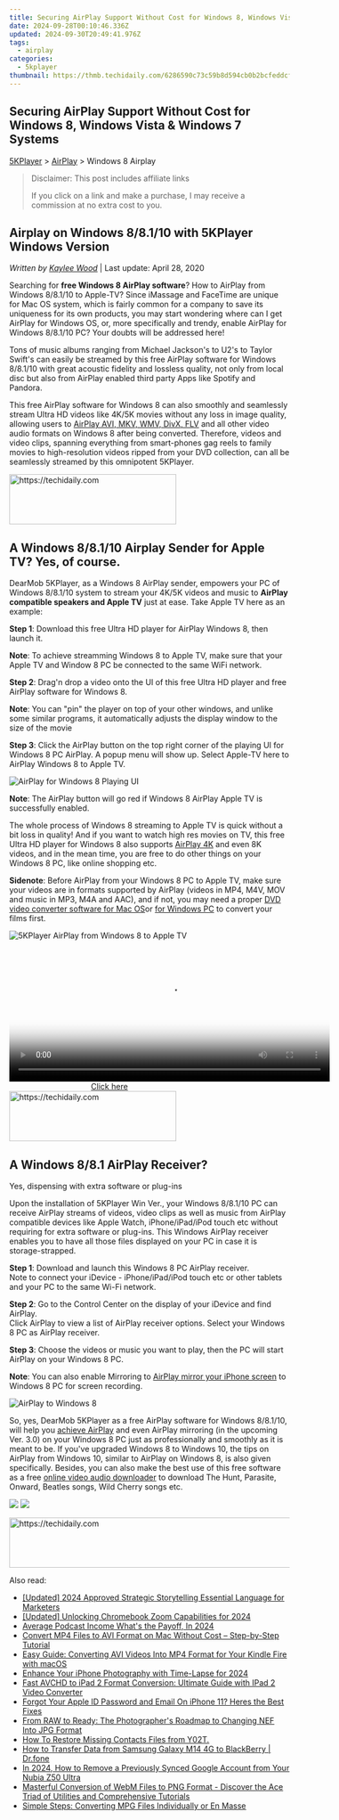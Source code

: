 ```yaml
---
title: Securing AirPlay Support Without Cost for Windows 8, Windows Vista & Windows 7 Systems
date: 2024-09-28T00:10:46.336Z
updated: 2024-09-30T20:49:41.976Z
tags:
  - airplay
categories:
  - 5kplayer
thumbnail: https://thmb.techidaily.com/6286590c73c59b8d594cb0b2bcfeddcf75c266e1c9f05737fe2466998b55fc4d.jpg
---
```


## Securing AirPlay Support Without Cost for Windows 8, Windows Vista & Windows 7 Systems

[5KPlayer](https://tools.techidaily.com/5kplayer/products/) \> [AirPlay](https://tools.techidaily.com/5kplayer/airplay/) \> Windows 8 Airplay

>  Disclaimer: This post includes affiliate links
>
>  If you click on a link and make a purchase, I may receive a commission at no extra cost to you.
>

## Airplay on Windows 8/8.1/10 with 5KPlayer Windows Version

 _Written by [Kaylee Wood](https://www.quora.com/profile/Amanda-Hu-21)_ | Last update: April 28, 2020

Searching for **free Windows 8 AirPlay software**? How to AirPlay from Windows 8/8.1/10 to Apple-TV? Since iMassage and FaceTime are unique for Mac OS system, which is fairly common for a company to save its uniqueness for its own products, you may start wondering where can I get AirPlay for Windows OS, or, more specifically and trendy, enable AirPlay for Windows 8/8.1/10 PC? Your doubts will be addressed here!

Tons of music albums ranging from Michael Jackson's to U2's to Taylor Swift's can easily be streamed by this free AirPlay software for Windows 8/8.1/10 with great acoustic fidelity and lossless quality, not only from local disc but also from AirPlay enabled third party Apps like Spotify and Pandora.

This free AirPlay software for Windows 8 can also smoothly and seamlessly stream Ultra HD videos like 4K/5K movies without any loss in image quality, allowing users to [AirPlay AVI, MKV, WMV, DivX, FLV](https://tools.techidaily.com/5kplayer/airplay/) and all other video audio formats on Windows 8 after being converted. Therefore, videos and video clips, spanning everything from smart-phones gag reels to family movies to high-resolution videos ripped from your DVD collection, can all be seamlessly streamed by this omnipotent 5KPlayer.

<!-- affiliate ads begin -->
<a href="https://laganoo.pxf.io/c/5597632/1484951/16446" target="_top" id="1484951">
  <img src="//a.impactradius-go.com/display-ad/16446-1484951" border="0" alt="https://techidaily.com" width="300" height="90"/>
</a>
<img height="0" width="0" src="https://laganoo.pxf.io/i/5597632/1484951/16446" style="position:absolute;visibility:hidden;" border="0" />
<!-- affiliate ads end -->

## A Windows 8/8.1/10 Airplay Sender for Apple TV? Yes, of course.

DearMob 5KPlayer, as a Windows 8 AirPlay sender, empowers your PC of Windows 8/8.1/10 system to stream your 4K/5K videos and music to **AirPlay compatible speakers and Apple TV** just at ease. Take Apple TV here as an example:

**Step 1**: Download this free Ultra HD player for AirPlay Windows 8, then launch it.

**Note**: To achieve streamming Windows 8 to Apple TV, make sure that your Apple TV and Window 8 PC be connected to the same WiFi network.

**Step 2**: Drag'n drop a video onto the UI of this free Ultra HD player and free AirPlay software for Windows 8.

**Note**: You can "pin" the player on top of your other windows, and unlike some similar programs, it automatically adjusts the display window to the size of the movie

**Step 3**: Click the AirPlay button on the top right corner of the playing UI for Windows 8 PC AirPlay. A popup menu will show up. Select Apple-TV here to AirPlay Windows 8 to Apple TV.

![AirPlay for Windows 8 Playing UI](https://www.5kplayer.com/airplay/img/5kp-airplay-windows-8-zjy.jpg) 

**Note**: The AirPlay button will go red if Windows 8 AirPlay Apple TV is successfully enabled.

The whole process of Windows 8 streaming to Apple TV is quick without a bit loss in quality! And if you want to watch high res movies on TV, this free Ultra HD player for Windows 8 also supports [AirPlay 4K](https://tools.techidaily.com/5kplayer/airplay/) and even 8K videos, and in the mean time, you are free to do other things on your Windows 8 PC, like online shopping etc.

**Sidenote**: Before AirPlay from your Windows 8 PC to Apple TV, make sure your videos are in formats supported by AirPlay (videos in MP4, M4V, MOV and music in MP3, M4A and AAC), and if not, you may need a proper [DVD video converter software for Mac OS](https://tools.techidaily.com/5kplayer/products/)or [for Windows PC](https://tools.techidaily.com/5kplayer/products/) to convert your films first.

![5KPlayer AirPlay from Windows 8 to Apple TV](https://www.5kplayer.com/airplay/img/5kp-airplay-windows-8-zjy-0702002.jpg) 

<!-- affiliate ads begin -->
<span id="1983573">
					<video width="576" height="240" style="cursor:pointer"
           poster="//a.impactradius-go.com/display-clicktoplayimage/1983573.png"
           onclick="if(!this.playClicked){this.play();this.setAttribute('controls',true);this.playClicked=true;}">
	   <source src="//a.impactradius-go.com/display-ad/22993-1983573">
	   <img src="//a.impactradius-go.com/display-clicktoplayimage/1983573.png" style="border: none; height: 100%; width: 100%; object-fit: contain">
	</video>
	<div style="width:360px;text-align:center"><a href="javascript:window.open(decodeURIComponent('https%3A%2F%2Fhomestyler.sjv.io%2Fc%2F5597632%2F1983573%2F22993'), '_blank');void(0);">Click here</a></div>
</span>
<img height="0" width="0" src="https://imp.pxf.io/i/5597632/1983573/22993" style="position:absolute;visibility:hidden;" border="0" />
<!-- affiliate ads end -->

<!-- affiliate ads begin -->
<a href="https://aligracehair.sjv.io/c/5597632/1997630/19272" target="_top" id="1997630">
  <img src="//a.impactradius-go.com/display-ad/19272-1997630" border="0" alt="https://techidaily.com" width="300" height="90"/>
</a>
<img height="0" width="0" src="https://aligracehair.sjv.io/i/5597632/1997630/19272" style="position:absolute;visibility:hidden;" border="0" />
<!-- affiliate ads end -->

## A Windows 8/8.1 AirPlay Receiver?
Yes, dispensing with extra software or plug-ins

Upon the installation of 5KPlayer Win Ver., your Windows 8/8.1/10 PC can receive AirPlay streams of videos, video clips as well as music from AirPlay compatible devices like Apple Watch, iPhone/iPad/iPod touch etc without requiring for extra software or plug-ins. This Windows AirPlay receiver enables you to have all those files displayed on your PC in case it is storage-strapped.

**Step 1**: Download and launch this Windows 8 PC AirPlay receiver.   
Note to connect your iDevice - iPhone/iPad/iPod touch etc or other tablets and your PC to the same Wi-Fi network.

**Step 2**: Go to the Control Center on the display of your iDevice and find AirPlay.   
Click AirPlay to view a list of AirPlay receiver options. Select your Windows 8 PC as AirPlay receiver.

**Step 3**: Choose the videos or music you want to play, then the PC will start AirPlay on your Windows 8 PC.

**Note**: You can also enable Mirroring to [AirPlay mirror your iPhone screen](https://tools.techidaily.com/5kplayer/airplay/) to Windows 8 PC for screen recording.

![AirPlay to Windows 8](https://www.5kplayer.com/airplay/img/airplay-on-windows-8-zjy-0304003.jpg)

So, yes, DearMob 5KPlayer as a free AirPlay software for Windows 8/8.1/10, will help you [achieve AirPlay](https://tools.techidaily.com/5kplayer/airplay/) and even AirPlay mirroring (in the upcoming Ver. 3.0) on your Windows 8 PC just as professionally and smoothly as it is meant to be. If you've upgraded Windows 8 to Windows 10, the tips on AirPlay from Windows 10, similar to AirPlay on Windows 8, is also given specifically. Besides, you can also make the best use of this free software as a free [online video audio downloader](https://tools.techidaily.com/5kplayer/products/) to download The Hunt, Parasite, Onward, Beatles songs, Wild Cherry songs etc. 

[![](https://www.5kplayer.com/airplay/../button/freedownwhitewin.png)](https://tools.techidaily.com/5kplayer/products/) [![](https://www.5kplayer.com/airplay/../button/freedownbackmac.png)](https://tools.techidaily.com/5kplayer/products/)

<!-- affiliate ads begin -->
<a href="https://zebaoaffiliateprogram.pxf.io/c/5597632/2137972/21526" target="_top" id="2137972">
  <img src="//a.impactradius-go.com/display-ad/21526-2137972" border="0" alt="https://techidaily.com" width="728" height="90"/>
</a>
<img height="0" width="0" src="https://zebaoaffiliateprogram.pxf.io/i/5597632/2137972/21526" style="position:absolute;visibility:hidden;" border="0" />
<!-- affiliate ads end -->

<ins class="adsbygoogle"
     style="display:block"
     data-ad-format="autorelaxed"
     data-ad-client="ca-pub-7571918770474297"
     data-ad-slot="1223367746"></ins>

<ins class="adsbygoogle"
     style="display:block"
     data-ad-client="ca-pub-7571918770474297"
     data-ad-slot="8358498916"
     data-ad-format="auto"
     data-full-width-responsive="true"></ins>

<span class="atpl-alsoreadstyle">Also read:</span>
<div><ul>
<li><a href="https://vp-tips.techidaily.com/updated-2024-approved-strategic-storytelling-essential-language-for-marketers/"><u>[Updated] 2024 Approved Strategic Storytelling Essential Language for Marketers</u></a></li>
<li><a href="https://article-knowledge.techidaily.com/updated-unlocking-chromebook-zoom-capabilities-for-2024/"><u>[Updated] Unlocking Chromebook Zoom Capabilities for 2024</u></a></li>
<li><a href="https://extra-resources.techidaily.com/average-podcast-income-whats-the-payoff-in-2024/"><u>Average Podcast Income What's the Payoff, In 2024</u></a></li>
<li><a href="https://media-tips.techidaily.com/convert-mp4-files-to-avi-format-on-mac-without-cost-step-by-step-tutorial/"><u>Convert MP4 Files to AVI Format on Mac Without Cost – Step-by-Step Tutorial</u></a></li>
<li><a href="https://media-tips.techidaily.com/easy-guide-converting-avi-videos-into-mp4-format-for-your-kindle-fire-with-macos/"><u>Easy Guide: Converting AVI Videos Into MP4 Format for Your Kindle Fire with macOS</u></a></li>
<li><a href="https://article-files.techidaily.com/enhance-your-iphone-photography-with-time-lapse-for-2024/"><u>Enhance Your iPhone Photography with Time-Lapse for 2024</u></a></li>
<li><a href="https://media-tips.techidaily.com/fast-avchd-to-ipad-2-format-conversion-ultimate-guide-with-ipad-2-video-converter/"><u>Fast AVCHD to iPad 2 Format Conversion: Ultimate Guide with IPad 2 Video Converter</u></a></li>
<li><a href="https://apple-account.techidaily.com/forgot-your-apple-id-password-and-email-on-iphone-11-heres-the-best-fixes-by-drfone-ios/"><u>Forgot Your Apple ID Password and Email On iPhone 11? Heres the Best Fixes</u></a></li>
<li><a href="https://media-tips.techidaily.com/from-raw-to-ready-the-photographers-roadmap-to-changing-nef-into-jpg-format/"><u>From RAW to Ready: The Photographer's Roadmap to Changing NEF Into JPG Format</u></a></li>
<li><a href="https://blog-min.techidaily.com/how-to-restore-missing-contacts-files-from-y02t-by-fonelab-android-recover-contacts/"><u>How To Restore Missing Contacts Files from Y02T.</u></a></li>
<li><a href="https://android-transfer.techidaily.com/how-to-transfer-data-from-samsung-galaxy-m14-4g-to-blackberry-drfone-by-drfone-transfer-from-android-transfer-from-android/"><u>How to Transfer Data from Samsung Galaxy M14 4G to BlackBerry | Dr.fone</u></a></li>
<li><a href="https://easy-unlock-android.techidaily.com/in-2024-how-to-remove-a-previously-synced-google-account-from-your-nubia-z50-ultra-by-drfone-android/"><u>In 2024, How to Remove a Previously Synced Google Account from Your Nubia Z50 Ultra</u></a></li>
<li><a href="https://media-tips.techidaily.com/masterful-conversion-of-webm-files-to-png-format-discover-the-ace-triad-of-utilities-and-comprehensive-tutorials/"><u>Masterful Conversion of WebM Files to PNG Format - Discover the Ace Triad of Utilities and Comprehensive Tutorials</u></a></li>
<li><a href="https://media-tips.techidaily.com/simple-steps-converting-mpg-files-individually-or-en-masse/"><u>Simple Steps: Converting MPG Files Individually or En Masse</u></a></li>
</ul></div>

